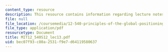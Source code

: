 ```yaml
---
content_type: resource
description: This resource contains information regarding lecture notes.
file: null
file_location: /coursemedia/12-540-principles-of-the-global-positioning-system-spring-2012/bec07f93c80a2531f9e7d64119580637_MIT12_540S12_lec13.pdf
file_type: application/pdf
resourcetype: Document
title: MIT12_540S12_lec13.pdf
uid: bec07f93-c80a-2531-f9e7-d64119580637
---
```

